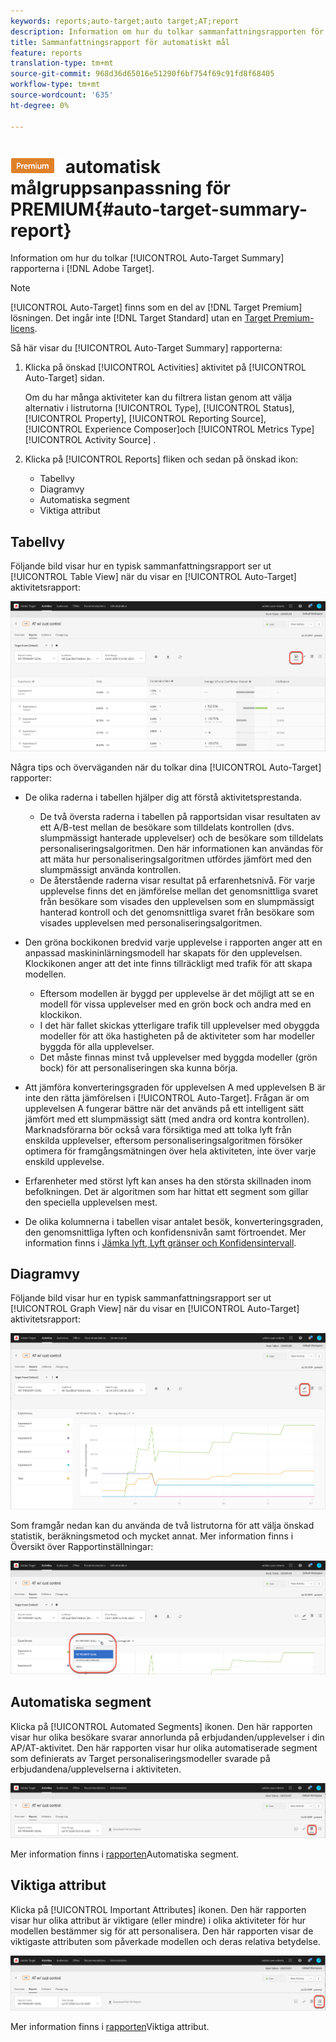 ```yaml
---
keywords: reports;auto-target;auto target;AT;report
description: Information om hur du tolkar sammanfattningsrapporten för automatisk målanpassning i Adobe Target.
title: Sammanfattningsrapport för automatiskt mål
feature: reports
translation-type: tm+mt
source-git-commit: 968d36d65016e51290f6bf754f69c91fd8f68405
workflow-type: tm+mt
source-wordcount: '635'
ht-degree: 0%

---
```



# ![Sammanfattningsrapport för](/help/assets/premium.png) automatisk målgruppsanpassning för PREMIUM{#auto-target-summary-report}

Information om hur du tolkar [!UICONTROL Auto-Target Summary] rapporterna i [!DNL Adobe Target].

>[!NOTE]
>
>[!UICONTROL Auto-Target] finns som en del av [!DNL Target Premium] lösningen. Det ingår inte [!DNL Target Standard] utan en [Target Premium-licens](/help/c-intro/intro.md#premium).

Så här visar du [!UICONTROL Auto-Target Summary] rapporterna:

1. Klicka på önskad [!UICONTROL Activities] aktivitet på [!UICONTROL Auto-Target] sidan.

   Om du har många aktiviteter kan du filtrera listan genom att välja alternativ i listrutorna [!UICONTROL Type], [!UICONTROL Status], [!UICONTROL Property], [!UICONTROL Reporting Source], [!UICONTROL Experience Composer]och [!UICONTROL Metrics Type][!UICONTROL Activity Source] .

1. Klicka på [!UICONTROL Reports] fliken och sedan på önskad ikon:

   * Tabellvy
   * Diagramvy
   * Automatiska segment
   * Viktiga attribut

## Tabellvy

Följande bild visar hur en typisk sammanfattningsrapport ser ut [!UICONTROL Table View] när du visar en [!UICONTROL Auto-Target] aktivitetsrapport:

![Rapport över tabellvy för automatisk målning](/help/c-reports/assets/at-table-view.png)

Några tips och överväganden när du tolkar dina [!UICONTROL Auto-Target] rapporter:

* De olika raderna i tabellen hjälper dig att förstå aktivitetsprestanda.

   * De två översta raderna i tabellen på rapportsidan visar resultaten av ett A/B-test mellan de besökare som tilldelats kontrollen (dvs. slumpmässigt hanterade upplevelser) och de besökare som tilldelats personaliseringsalgoritmen. Den här informationen kan användas för att mäta hur personaliseringsalgoritmen utfördes jämfört med den slumpmässigt använda kontrollen.
   * De återstående raderna visar resultat på erfarenhetsnivå. För varje upplevelse finns det en jämförelse mellan det genomsnittliga svaret från besökare som visades den upplevelsen som en slumpmässigt hanterad kontroll och det genomsnittliga svaret från besökare som visades upplevelsen med personaliseringsalgoritmen.

* Den gröna bockikonen bredvid varje upplevelse i rapporten anger att en anpassad maskininlärningsmodell har skapats för den upplevelsen. Klockikonen anger att det inte finns tillräckligt med trafik för att skapa modellen.

   * Eftersom modellen är byggd per upplevelse är det möjligt att se en modell för vissa upplevelser med en grön bock och andra med en klockikon.
   * I det här fallet skickas ytterligare trafik till upplevelser med obyggda modeller för att öka hastigheten på de aktiviteter som har modeller byggda för alla upplevelser.
   * Det måste finnas minst två upplevelser med byggda modeller (grön bock) för att personaliseringen ska kunna börja.

* Att jämföra konverteringsgraden för upplevelsen A med upplevelsen B är inte den rätta jämförelsen i [!UICONTROL Auto-Target]. Frågan är om upplevelsen A fungerar bättre när det används på ett intelligent sätt jämfört med ett slumpmässigt sätt (med andra ord kontra kontrollen). Marknadsförarna bör också vara försiktiga med att tolka lyft från enskilda upplevelser, eftersom personaliseringsalgoritmen försöker optimera för framgångsmätningen över hela aktiviteten, inte över varje enskild upplevelse.
* Erfarenheter med störst lyft kan anses ha den största skillnaden inom befolkningen. Det är algoritmen som har hittat ett segment som gillar den speciella upplevelsen mest.
* De olika kolumnerna i tabellen visar antalet besök, konverteringsgraden, den genomsnittliga lyften och konfidensnivån samt förtroendet. Mer information finns i [Jämka lyft, Lyft gränser och Konfidensintervall](/help/c-reports/c-report-settings/average-lift-bounds-and-confidence-interval.md).

## Diagramvy

Följande bild visar hur en typisk sammanfattningsrapport ser ut [!UICONTROL Graph View] när du visar en [!UICONTROL Auto-Target] aktivitetsrapport:

![Rapport över diagramvyn för automatisk målning](/help/c-reports/assets/at-graph-view.png)

Som framgår nedan kan du använda de två listrutorna för att välja önskad statistik, beräkningsmetod och mycket annat. Mer information finns i Översikt över [](/help/c-reports/c-report-settings/report-settings.md) Rapportinställningar:

![Rapport över diagramvyn för automatisk målning](/help/c-reports/assets/at-graph-view-2.png)

## Automatiska segment

Klicka på [!UICONTROL Automated Segments] ikonen. Den här rapporten visar hur olika besökare svarar annorlunda på erbjudanden/upplevelser i din AP/AT-aktivitet. Den här rapporten visar hur olika automatiserade segment som definierats av Target personaliseringsmodeller svarade på erbjudandena/upplevelserna i aktiviteten.

![Ikon för automatiserade segment](/help/c-reports/assets/icon-automated-sements.png)

Mer information finns i [rapporten](/help/c-reports/c-personalization-insights-reports/automated-segments-report.md)Automatiska segment.

## Viktiga attribut

Klicka på [!UICONTROL Important Attributes] ikonen. Den här rapporten visar hur olika attribut är viktigare (eller mindre) i olika aktiviteter för hur modellen bestämmer sig för att personalisera. Den här rapporten visar de viktigaste attributen som påverkade modellen och deras relativa betydelse.

![Ikon för viktiga attribut](/help/c-reports/assets/icon-important-attributes.png)

Mer information finns i [rapporten](/help/c-reports/c-personalization-insights-reports/important-attributes-report.md)Viktiga attribut.

